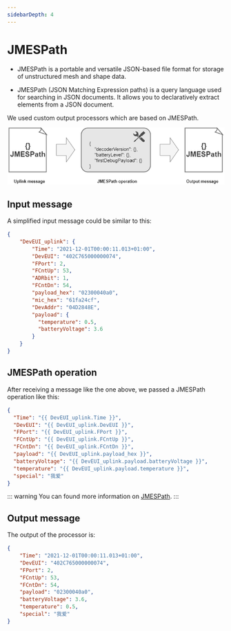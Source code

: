 ```yaml
---
sidebarDepth: 4
---
```


# JMESPath

* JMESPath is a portable and versatile JSON-based file format for storage of unstructured mesh and shape data.

* JMESPath (JSON Matching Expression paths) is a query language used for searching in JSON documents. It allows you to declaratively extract elements from a JSON document.

We used custom output processors which are based on JMESPath.

![img](images/jmespath.png)

## Input message

A simplified input message could be similar to this:

```json
{
    "DevEUI_uplink": {
        "Time": "2021-12-01T00:00:11.013+01:00",
        "DevEUI": "402C765000000074",
        "FPort": 2,
        "FCntUp": 53,
        "ADRbit": 1,
        "FCntDn": 54,
        "payload_hex": "02300040a0",
        "mic_hex": "61fa24cf",
        "DevAddr": "04D2848E",
        "payload": {
          "temperature": 0.5,
          "batteryVoltage": 3.6
        }
    }
}
```

## JMESPath operation

After receiving a message like the one above, we passed a JMESPath operation like this:

```json
{
  "Time": "{{ DevEUI_uplink.Time }}",
  "DevEUI": "{{ DevEUI_uplink.DevEUI }}",
  "FPort": "{{ DevEUI_uplink.FPort }}",
  "FCntUp": "{{ DevEUI_uplink.FCntUp }}",
  "FCntDn": "{{ DevEUI_uplink.FCntDn }}",
  "payload": "{{ DevEUI_uplink.payload_hex }}",
  "batteryVoltage": "{{ DevEUI_uplink.payload.batteryVoltage }}",
  "temperature": "{{ DevEUI_uplink.payload.temperature }}",
  "special": "我爱"
}
```
::: warning
You can found more information on <a href="https://jmespath.org/">JMESPath</a>.
:::

## Output message

The output of the processor is:

```json
{
	"Time": "2021-12-01T00:00:11.013+01:00",
	"DevEUI": "402C765000000074",
	"FPort": 2,
	"FCntUp": 53,
	"FCntDn": 54,
	"payload": "02300040a0",
	"batteryVoltage": 3.6,
	"temperature": 0.5,
	"special": "我爱"
}
```
